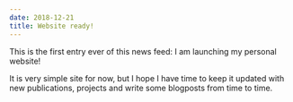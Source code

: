 ```yaml
---
date: 2018-12-21
title: Website ready!
---
```

This is the first entry ever of this news feed: I am launching my personal website!

It is very simple site for now, but I hope I have time to keep it updated with new publications, projects and write some blogposts from time to time.
